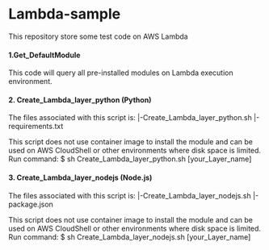 # Lambda-sample
This repository store some test code on AWS Lambda
#### 1.Get_DefaultModule
This code will query all pre-installed modules on Lambda execution environment.

#### 2. Create_Lambda_layer_python (Python)
The files associated with this script is:
|-Create_Lambda_layer_python.sh
|-requirements.txt

This script does not use container image to install the module and can be used on AWS CloudShell or other environments where disk space is limited.
Run command:
$ sh Create_Lambda_layer_python.sh [your_Layer_name]

#### 3. Create_Lambda_layer_nodejs (Node.js)
The files associated with this script is:
|-Create_Lambda_layer_nodejs.sh
|-package.json

This script does not use container image to install the module and can be used on AWS CloudShell or other environments where disk space is limited.
Run command:
$ sh Create_Lambda_layer_nodejs.sh [your_Layer_name]

